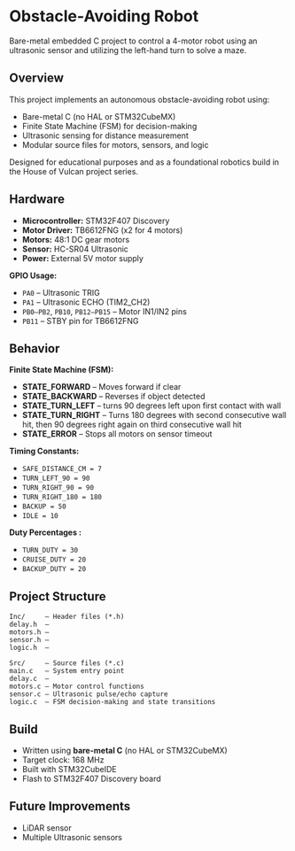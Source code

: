 # Obstacle-Avoiding Robot

Bare-metal embedded C project to control a 4-motor robot using an ultrasonic sensor and utilizing the left-hand turn to solve a maze.


## Overview

This project implements an autonomous obstacle-avoiding robot using:
- Bare-metal C (no HAL or STM32CubeMX)
- Finite State Machine (FSM) for decision-making
- Ultrasonic sensing for distance measurement
- Modular source files for motors, sensors, and logic

Designed for educational purposes and as a foundational robotics build in the House of Vulcan project series.

## Hardware
- **Microcontroller:** STM32F407 Discovery
- **Motor Driver:** TB6612FNG (x2 for 4 motors)
- **Motors:** 48:1 DC gear motors
- **Sensor:** HC-SR04 Ultrasonic
- **Power:** External 5V motor supply 

**GPIO Usage:**
- `PA0` – Ultrasonic TRIG
- `PA1` – Ultrasonic ECHO (TIM2_CH2)
- `PB0–PB2`, `PB10`, `PB12–PB15` – Motor IN1/IN2 pins
- `PB11` – STBY pin for TB6612FNG

## Behavior

**Finite State Machine (FSM):**
- **STATE_FORWARD** – Moves forward if clear
- **STATE_BACKWARD** – Reverses if object detected
- **STATE_TURN_LEFT** – turns 90 degrees left upon first contact with wall
- **STATE_TURN_RIGHT** – Turns 180 degrees with second consecutive wall hit, then 90 degrees right again on third consecutive wall hit
- **STATE_ERROR** – Stops all motors on sensor timeout

**Timing Constants:**
- `SAFE_DISTANCE_CM = 7`
- `TURN_LEFT_90 = 90`
- `TURN_RIGHT_90 = 90`
- `TURN_RIGHT_180 = 180`
- `BACKUP = 50`
- `IDLE = 10`

**Duty Percentages :**
- `TURN_DUTY = 30`
- `CRUISE_DUTY = 20`
- `BACKUP_DUTY = 20`

## Project Structure
```
Inc/     – Header files (*.h)
delay.h  –
motors.h – 
sensor.h –
logic.h  – 

Src/     – Source files (*.c)
main.c   – System entry point
delay.c  – 
motors.c – Motor control functions
sensor.c – Ultrasonic pulse/echo capture
logic.c  – FSM decision-making and state transitions
```

## Build
- Written using **bare-metal C** (no HAL or STM32CubeMX)
- Target clock: 168 MHz
- Built with STM32CubeIDE
- Flash to STM32F407 Discovery board

## Future Improvements
- LiDAR sensor
- Multiple Ultrasonic sensors

